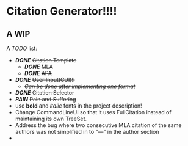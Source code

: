 # Citation Generator!!!!

## A WIP

A *TODO* list:
- ***DONE*** ~~Citation Template~~
    - ***DONE*** ~~MLA~~
    - ***DONE*** ~~APA~~
- ***DONE*** ~~User Input(CUI)!!~~
  - ~~*Can be done after implementing one format*~~
- ***DONE*** ~~Citation Selector~~
- ***PAIN*** ~~Pain and Suffering~~
- ~~use **bold** and *italic* fonts in the project description!~~
- Change CommandLineUI so that it uses FullCitation instead of maintaining its own TreeSet.
- Address the bug where two consecutive MLA citation of the same authors was not simplified in to "—" 
in the author section
- 
